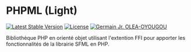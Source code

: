 # PHPML (Light)

[![Latest Stable Version](https://poser.pugx.org/djuhnix/phpml/v/stable)](https://packagist.org/packages/nextpack/nextpack)
[![License](https://poser.pugx.org/djuhnix/phpml/license)](https://packagist.org/packages/djuhnix/phpml)
[![Germain Jr. OLEA-OYOUGOU](https://img.shields.io/badge/Author-Germain%20Jr.%20OLEA--OYOUGOU-blue)](http://germain.tech)

Bibliothèque PHP en orienté objet utilisant l'extention FFI pour apporter les fonctionnalités de la librairie SFML en PHP.